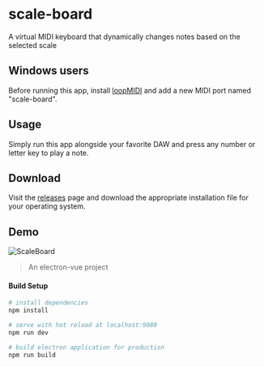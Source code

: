 # scale-board
A virtual MIDI keyboard that dynamically changes notes based on the selected scale


## Windows users
Before running this app, install [loopMIDI](http://www.tobias-erichsen.de/software/loopmidi.html) and add a new MIDI port named "scale-board".

## Usage
Simply run this app alongside your favorite DAW and press any number or letter key to play a note.  

## Download
Visit the [releases](https://github.com/omenyayl/scale-board/releases) page and download the appropriate installation file for your operating system.

## Demo
![ScaleBoard](https://olegpublic.s3.amazonaws.com/scale-board.png)

> An electron-vue project

#### Build Setup

``` bash
# install dependencies
npm install

# serve with hot reload at localhost:9080
npm run dev

# build electron application for production
npm run build


```
